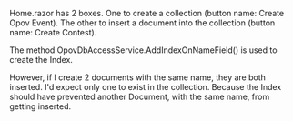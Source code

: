 
Home.razor has 2 boxes.
One to create a collection (button name: Create Opov Event).
The other to insert a document into the collection (button name: Create Contest).

The method OpovDbAccessService.AddIndexOnNameField() is used to create the Index.

However, if I create 2 documents with the same name, they are both inserted.
I'd expect only one to exist in the collection.
Because the Index should have prevented another Document, with the same name, from getting inserted.